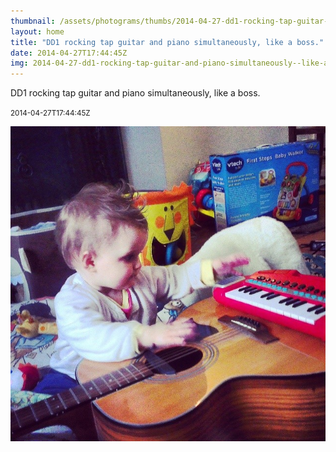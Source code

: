 ```yaml
---
thumbnail: /assets/photograms/thumbs/2014-04-27-dd1-rocking-tap-guitar-and-piano-simultaneously--like-a-boss-.png
layout: home
title: "DD1 rocking tap guitar and piano simultaneously, like a boss."
date: 2014-04-27T17:44:45Z
img: 2014-04-27-dd1-rocking-tap-guitar-and-piano-simultaneously--like-a-boss-.jpg
---
```


DD1 rocking tap guitar and piano simultaneously, like a boss.

<small>2014-04-27T17:44:45Z</small>

![DD1 rocking tap guitar and piano simultaneously, like a boss.](/assets/photograms/original/2014-04-27-dd1-rocking-tap-guitar-and-piano-simultaneously--like-a-boss-.jpg)
